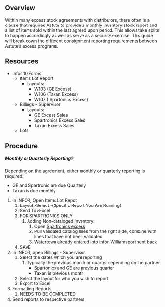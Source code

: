 ## Overview
Within many excess stock agreements with distributors, there often is a clause that requires Astute to provide a monthly inventory stock report and a list of items sold within the last agreed upon period. This allows take splits to happen accordingly as well as serve as a security exercise. This guide will break down the different consignment reporting requirements between Astute’s excess programs.

## Resources
- Infor 10 Forms
	- Items Lot Report
		- Layouts:
			- W103 (GE Excess)
			- W106 (Taxan Excess)
			- W107 ( Spartonics Excess)
	- Billings - Supervisor
		- Layouts:
			- GE Excess Sales
			- Spartronics Excess Sales
			- Taxan Excess Sales
	- Lots
## Procedure

##### Monthly or Quarterly Reporting?
Depending on the agreement, either monthly or quarterly reporting is required:
- GE and Spartronic are due Quarterly
- Taxan is due monthly

1. In INFOR, Open Items Lot Repot
	1. Layout>Select>{Specific Report You Are Running}
	2. Send To>Excel
	3. FOR SPARTRONICS ONLY
		1. Adding Non-cataloged Inventory:
			1. Open [Spartronics excess](https://astuteelectronics.sharepoint.com/sites/OPERATIONS-USA/Shared%20Documents/Forms/AllItems.aspx?newTargetListUrl=%2Fsites%2FOPERATIONS%2DUSA%2FShared%20Documents&viewpath=%2Fsites%2FOPERATIONS%2DUSA%2FShared%20Documents%2FForms%2FAllItems%2Easpx&id=%2Fsites%2FOPERATIONS%2DUSA%2FShared%20Documents%2FINSPECTIONS%2F1%2DEXCESS&viewid=d1eec53b%2D378f%2D4000%2D9dbf%2D94cb0faab297)
			2. Pull validated catalog lines from the right side, combine with lines that have not been validated
			3. Watertown already entered into infor, Williamsport sent back
	4. SAVE
2. In INFOR, open Billings - Supervisor
	1. Select the dates which you are reporting
		1. Typically the previous month or quarter depending on the partner
			- Spartonics and GE are previous quarter
			- Taxan is previous month
	2. Select the layout for who you wish to report
	3. Export to Excel
3. Formatting Reports
	1. NEEDS TO BE COMPLETED
4. Send reports to respective partners
